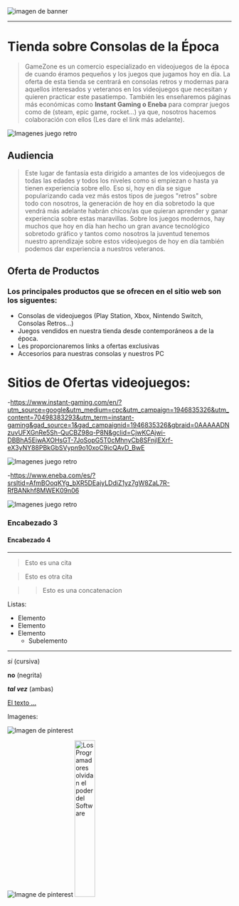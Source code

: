 <img src='https://github.com/atenery101/Atenery101/blob/main/Banner%20Web%20Empresarial%20de%20Asesor%C3%ADa%20Integral%20Online%20Azul%20%20(1).png' alt='imagen de banner' witdth='300px'/>

***

# Tienda sobre Consolas de la Época 

> GameZone es un comercio especializado en videojuegos de la época de cuando éramos pequeños y los juegos que jugamos hoy en día. La oferta de esta tienda se centrará en consolas retros y modernas para aquellos interesados y veteranos en los videojuegos que necesitan y quieren practicar este pasatiempo. También les enseñaremos páginas más económicas como **Instant Gaming o Eneba** para comprar juegos como de (steam, epic game, rocket...) ya que, nosotros hacemos colaboración con ellos (Les dare el link más adelante).

![Imagenes juego retro](https://i.blogs.es/d72e01/enrique-vidal-flores-zsxvrktsf6q-unsplash/500_333.jpeg)







## Audiencia

> Este lugar de fantasía esta dirigido a amantes de los videojuegos de todas las edades y todos los niveles como si empiezan o hasta ya tienen experiencia sobre ello. Eso si, hoy en día se sigue popularizando cada vez más estos tipos de juegos "retros" sobre todo con nosotros, la generación de hoy en dia sobretodo la que vendrá más adelante habrán chicos/as que quieran aprender y ganar experiencia sobre estas maravillas. Sobre los juegos modernos, hay muchos que hoy en día han hecho un gran avance tecnológico sobretodo gráfico y tantos como nosotros la juventud tenemos nuestro aprendizaje sobre estos videojuegos de hoy en día también podemos dar experiencia a nuestros veteranos.

## Oferta de Productos
### Los principales productos que se ofrecen en el sitio web son los siguentes:

- Consolas de videojuegos (Play Station, Xbox, Nintendo Switch, Consolas Retros...)
- Juegos vendidos en nuestra tienda desde contemporáneos a de la época.
- Les proporcionaremos links a ofertas exclusivas
- Accesorios para nuestras consolas y nuestros PC
  
# Sitios de Ofertas videojuegos:

-https://www.instant-gaming.com/en/?utm_source=google&utm_medium=cpc&utm_campaign=1946835326&utm_content=70498383293&utm_term=instant-gaming&gad_source=1&gad_campaignid=1946835326&gbraid=0AAAAADNzuvUFXGnRe5Sh-QuCBZ98q-P8N&gclid=CjwKCAjwi-DBBhA5EiwAXOHsGT-7JoSopG5T0cMhnyCb8SFnjlEXrf-eX3yNY88PBkGbSVypn9o10xoC9icQAvD_BwE

![Imagenes juego retro](https://www.pokerstarscasinoblog.es/wp-content/uploads/2025/01/Como-Funciona-Instant-Gaming.jpg)

-https://www.eneba.com/es/?srsltid=AfmBOoqKYg_bXR5DEajyLDdiZ1yz7gW8ZaL7R-RfBANkhf8MWEK09n06

![Imagenes juego retro](https://play-lh.googleusercontent.com/K4a6EV4MuCPVKF7aXiRoBq-BJ-HFLyA5FDFZhdcWomt-5BobKZ5o2H8cHtgBdy9vOw)
  


### Encabezado 3

#### Encabezado 4

***

> Esto es una cita

> Esto es otra cita

> > Esto es una concatenacion

Listas:

- Elemento
- Elemento
- Elemento
    - Subelemento

***

*si* (cursiva)

**no** (negrita)

***tal vez*** (ambas)

[El texto ...](https://Zonatmo.com)

Imagenes:

![Imagen de pinterest](https://i.pinimg.com/736x/d2/02/14/d20214bb899b0b08ca6229d10cc0dbcd.jpg)

<img src='https://i.pinimg.com/736x/d2/02/14/d20214bb899b0b08ca6229d10cc0dbcd.jpg' alt='Imagne de pinterest' witdth='300px'/>

<a href='https://www.youtube.com/watch?v=IkZFOU1dwos' target='_blank'>
<img width='30%' src='https://i.ytimg.com/an_webp/IkZFOU1dwos/mqdefault_6s.webp?du=3000&sqp=CJCg3MEG&rs=AOn4CLDBsi1MjVJmcc0tIaUtIrQLCpNDiA' alt='Los Programadores olvidan el poder del Software' />
</a>
